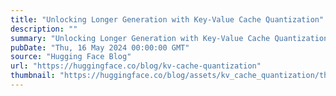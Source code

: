 ```yaml
---
title: "Unlocking Longer Generation with Key-Value Cache Quantization"
description: ""
summary: "Unlocking Longer Generation with Key-Value Cache Quantization At Hugging Face, we are excited to sha..."
pubDate: "Thu, 16 May 2024 00:00:00 GMT"
source: "Hugging Face Blog"
url: "https://huggingface.co/blog/kv-cache-quantization"
thumbnail: "https://huggingface.co/blog/assets/kv_cache_quantization/thumbnail.png"
---
```


